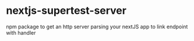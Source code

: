 # nextjs-supertest-server
npm package to get an http server parsing your nextJS app to link endpoint with handler

